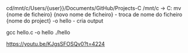 <html>
 cd/mnt/c/Users/{user}}/Documents/GitHub/Projects-C
 /mnt/c -> C:
 mv {nome de ficheiro} {novo nome de ficheiro} - troca de nome do ficheiro
 {nome do project} -o hello - cria output

gcc hello.c -o hello
./hello

 https://youtu.be/KJgsSFOSQv0?t=4224
</html>
